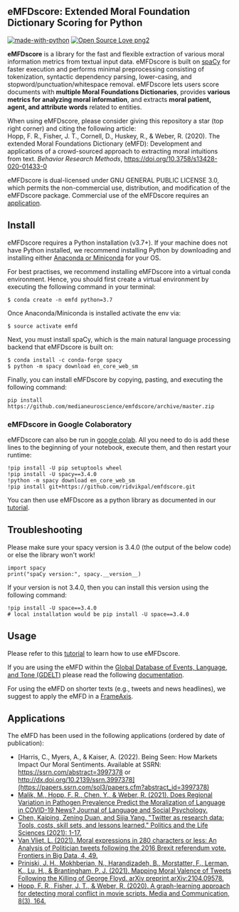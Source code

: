 ## eMFDscore: Extended Moral Foundation Dictionary Scoring for Python 
[![made-with-python](https://img.shields.io/badge/Made%20with-Python-1f425f.svg)](https://www.python.org/) [![Open Source Love png2](https://badges.frapsoft.com/os/v2/open-source.png?v=103)](https://github.com/ellerbrock/open-source-badges/)

**eMFDscore** is a library for the fast and flexible extraction of various moral information metrics from textual input data. eMFDscore is built on [spaCy](https://github.com/explosion/spaCy) for faster execution and performs minimal preprocessing consisting of tokenization, syntactic dependency parsing, lower-casing, and stopword/punctuation/whitespace removal. eMFDscore lets users score documents with **multiple Moral Foundations Dictionaries**, provides **various metrics for analyzing moral information**, and extracts **moral patient, agent, and attribute words** related to entities.
    
When using eMFDscore, please consider giving this repository a star (top right corner) and citing the following article:  
Hopp, F. R., Fisher, J. T., Cornell, D., Huskey, R., & Weber, R. (2020). The extended Moral Foundations Dictionary (eMFD): Development and applications of a crowd-sourced approach to extracting moral intuitions from text. _Behavior Research Methods_, https://doi.org/10.3758/s13428-020-01433-0 

eMFDscore is dual-licensed under GNU GENERAL PUBLIC LICENSE 3.0, which permits the non-commercial use, distribution, and modification of the eMFDscore package. Commercial use of the eMFDscore requires an [application](https://forms.gle/RSKzZ2DvDyaprfeE8).

## Install 
eMFDscore requires a Python installation (v3.7+). If your machine does not have Python installed, we recommend installing Python by downloading and installing either [Anaconda or Miniconda](https://docs.conda.io/projects/continuumio-conda/en/latest/user-guide/install/index.html) for your OS.

For best practises, we recommend installing eMFDscore into a virtual conda environment. Hence, you should first create a virtual environment by executing the following command in your terminal:

```
$ conda create -n emfd python=3.7
```

Once Anaconda/Miniconda is installed activate the env via:

```
$ source activate emfd
```

Next, you must install spaCy, which is the main natural language processing backend that eMFDscore is built on:

```
$ conda install -c conda-forge spacy
$ python -m spacy download en_core_web_sm
``` 

Finally, you can install eMFDscore by copying, pasting, and executing the following command: 

`
pip install https://github.com/medianeuroscience/emfdscore/archive/master.zip
`

### eMFDscore in Google Colaboratory

eMFDscore can also be run in [google colab](https://colab.research.google.com/notebooks/intro.ipynb). All you need to do is add these lines to the beginning of your notebook, execute them, and then restart your runtime:

```
!pip install -U pip setuptools wheel
!pip install -U spacy==3.4.0
!python -m spacy download en_core_web_sm
!pip install git+https://github.com/ridvikpal/emfdscore.git
```

You can then use eMFDscore as a python library as documented in our [tutorial](https://github.com/ridvikpal/emfdscore/blob/master/eMFDscore_Tutorial.ipynb).

## Troubleshooting

Please make sure your spacy version is 3.4.0 (the output of the below code) or else the library won't work!

```
import spacy
print("spaCy version:", spacy.__version__)
```

If your version is not 3.4.0, then you can install this version using the following command:

```
!pip install -U space==3.4.0
# local installation would be pip install -U space==3.4.0
```

## Usage 
Please refer to this [tutorial](https://github.com/medianeuroscience/emfdscore/blob/master/eMFDscore_Tutorial.ipynb) to learn how to use eMFDscore. 

If you are using the eMFD within the [Global Database of Events, Language, and Tone (GDELT)](https://blog.gdeltproject.org/examining-trends-in-moral-news-framing-across-a-decade-of-television-coverage/) please read the following [documentation](https://github.com/medianeuroscience/emfdscore/blob/master/emfd_gdelt_readme.pdf).  

For using the eMFD on shorter texts (e.g., tweets and news headlines), we suggest to apply the eMFD in a [FrameAxis](https://github.com/negar-mokhberian/Moral_Foundation_FrameAxis).

## Applications 
The eMFD has been used in the following applications (ordered by date of publication):
- [Harris, C., Myers, A., & Kaiser, A. (2022). Being Seen: How Markets Impact Our Moral Sentiments. Available at SSRN: https://ssrn.com/abstract=3997378 or http://dx.doi.org/10.2139/ssrn.3997378](https://papers.ssrn.com/sol3/papers.cfm?abstract_id=3997378) 
- [Malik, M., Hopp, F. R., Chen, Y., & Weber, R. (2021). Does Regional Variation in Pathogen Prevalence Predict the Moralization of Language in COVID-19 News? Journal of Language and Social Psychology.](https://doi.org/10.1177%2F0261927X211044194)
- [Chen, Kaiping, Zening Duan, and Sijia Yang. "Twitter as research data: Tools, costs, skill sets, and lessons learned." Politics and the Life Sciences (2021): 1-17.](https://www.cambridge.org/core/journals/politics-and-the-life-sciences/article/twitter-as-research-data/6B31D18C5E2F9B8F9C0301BFB05F1C27)
- [Van Vliet, L. (2021). Moral expressions in 280 characters or less: An Analysis of Politician tweets following the 2016 Brexit referendum vote. Frontiers in Big Data, 4, 49.](https://www.frontiersin.org/articles/10.3389/fdata.2021.699653/full)
- [Priniski, J. H., Mokhberian, N., Harandizadeh, B., Morstatter, F., Lerman, K., Lu, H., & Brantingham, P. J. (2021). Mapping Moral Valence of Tweets Following the Killing of George Floyd. arXiv preprint arXiv:2104.09578.](https://arxiv.org/abs/2104.09578)
- [Hopp, F. R., Fisher, J. T., & Weber, R. (2020). A graph-learning approach for detecting moral conflict in movie scripts. Media and Communication, 8(3), 164.](https://www.cogitatiopress.com/mediaandcommunication/article/view/3155)

